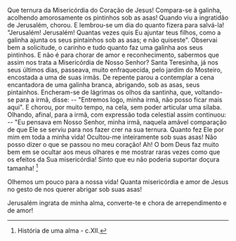 Que ternura da Misericórdia do Coração de Jesus! Compara-se à galinha, acolhendo amorosamente os pintinhos sob as asas! Quando viu a ingratidão de Jerusalém, chorou. E lembrou-se um dia do quanto fizera para salvá-la! "Jerusalém! Jerusalém! Quantas vezes quis Eu ajuntar teus filhos, como a galinha ajunta os seus pintainhos sob as asas; e não quiseste". Observai bem a solicitude, o carinho e tudo quanto faz uma galinha aos seus pintinhos. E não é para chorar de amor e reconhecimento, sabermos que assim nos trata a Misericórdia de Nosso Senhor? Santa Teresinha, já nos seus últimos dias, passeava, muito enfraquecida, pelo jardim do Mosteiro, encostada a uma de suas irmãs. De repente parou a contemplar a cena encantadora de uma galinha branca, abrigando, sob as asas, seus pintainhos. Encheram-se de lágrimas os olhos da santinha, que, voltando-se para a irmã, disse: -- "Entremos logo, minha irmã, não posso ficar mais aqui". E chorou, por muito tempo, na cela, sem poder articular uma sílaba. Olhando, afinal, para a irmã, com expressão toda celestial assim continuou: -- "Eu pensava em Nosso Senhor, minha irmã, naquela amável comparação de que Ele se serviu para nos fazer crer na sua ternura. Quanto fez Ele por mim em toda a minha vida! Ocultou-me inteiramente sob suas asas! Não posso dizer o que se passou no meu coração! Ah! O bom Deus faz muito bem em se ocultar aos meus olhares e me mostrar raras vezes como que os efeitos da Sua misericórdia! Sinto que eu não poderia suportar doçura tamanha! [^1]

Olhemos um pouco para a nossa vida! Quanta misericórdia e amor de Jesus no gesto de nos querer abrigar sob suas asas!

Jerusalém ingrata de minha alma, converte-te e chora de arrependimento e de amor!

[^1]: História de uma alma - c.XII.